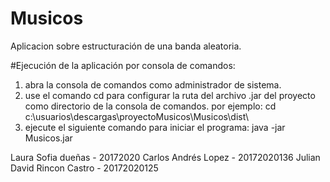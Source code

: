 # Musicos
Aplicacion sobre estructuración de una banda aleatoria. 

#Ejecución de la aplicación por consola de comandos:
1. abra la consola de comandos como administrador de sistema.
2. use el comando cd para configurar la ruta del archivo .jar del proyecto como directorio de la consola de comandos.
	por ejemplo: cd c:\usuarios\descargas\proyectoMusicos\Musicos\dist\
3. ejecute el siguiente comando para iniciar el programa:
	java -jar Musicos.jar

Laura Sofia dueñas - 20172020
Carlos Andrés Lopez - 20172020136
Julian David Rincon Castro - 20172020125
